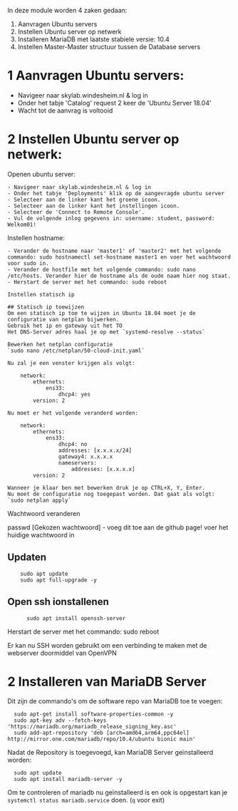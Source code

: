 In deze module worden 4 zaken gedaan:

  1. Aanvragen Ubuntu servers
  2. Instellen Ubuntu server op netwerk
  3. Installeren MariaDB met laatste stabiele versie: 10.4
  4. Instellen Master-Master structuur tussen de Database servers
  
# 1 Aanvragen Ubuntu servers:

  - Navigeer naar skylab.windesheim.nl & log in
  - Onder het tabje 'Catalog' request 2 keer de 'Ubuntu Server 18.04'
  - Wacht tot de aanvrag is voltooid
  
# 2 Instellen Ubuntu server op netwerk:

  Openen ubuntu server:

    - Navigeer naar skylab.windesheim.nl & log in
    - Onder het tabje 'Deployments' klik op de aangevragde ubuntu server
    - Selecteer aan de linker kant het groene icoon.
    - Selecteer aan de linker kant het instellingen icoon.
    - Selecteer de 'Connect to Remote Console'.
    - Vul de volgende inlog gegevens in: username: student, password: Welkom01!
  
  Instellen hostname:
    
    - Verander de hostname naar 'master1' of 'master2' met het volgende commando: sudo hostnamectl set-hostname master1 en voer het wachtwoord voor sudo in.
    - Verander de hostfile met het volgende commando: sudo nano /etc/hosts. Verander hier de hostname als de oude naam hier nog staat.
    - Herstart de server met het commando: sudo reboot
    
    Instellen statisch ip
    
    ## Statisch ip toewijzen
    Om een statisch ip toe te wijzen in Ubuntu 18.04 moet je de configuratie van netplan bijwerken.  
    Gebruik het ip en gateway uit het TO
    Het DNS-Server adres haal je op met `systemd-resolve --status`  

    Bewerken het netplan configuratie  
    `sudo nano /etc/netplan/50-cloud-init.yaml`

    Nu zal je een venster krijgen als volgt:

        network:
            ethernets:
                ens33:
                    dhcp4: yes
            version: 2

    Nu moet er het volgende veranderd worden:

        network:
            ethernets:
                ens33:
                    dhcp4: no
                    addresses: [x.x.x.x/24]
                    gateway4: x.x.x.x
                    nameservers:
                        addresses: [x.x.x.x]
            version: 2

    Wanneer je klaar ben met bewerken druk je op CTRL+X, Y, Enter.  
    Nu moet de configuratie nog toegepast worden. Dat gaat als volgt:  
    `sudo netplan apply`

  Wachtwoord veranderen
  
  passwd [Gekozen wachtwoord] - voeg dit toe aan de github page!
  voer het huidige wachtwoord in
  
  ## Updaten
        sudo apt update
        sudo apt full-upgrade -y
  
  ## Open ssh ionstallenen
          sudo apt install openssh-server
          
  Herstart de server met het commando: 
          sudo reboot
  
  Er kan nu SSH worden gebruikt om een verbinding te maken met de webserver doormiddel van OpenVPN
  
  # 2 Installeren van MariaDB Server
  
  Dit zijn de commando's om de software repo van MariaDB toe te voegen:

      sudo apt-get install software-properties-common -y
      sudo apt-key adv --fetch-keys 'https://mariadb.org/mariadb_release_signing_key.asc'
      sudo add-apt-repository 'deb [arch=amd64,arm64,ppc64el] http://mirror.one.com/mariadb/repo/10.4/ubuntu bionic main'

  Nadat de Repository is toegevoegd, kan MariaDB Server geïnstalleerd worden:

      sudo apt update
      sudo apt install mariadb-server -y

  Om te controleren of mariadb nu geïnstalleerd is en ook is opgestart kan je `systemctl status mariadb.service` doen. (`q` voor exit)

